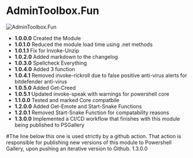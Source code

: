 # **AdminToolbox.Fun**

![AdminToolbox.Fun](https://github.com/TheTaylorLee/AdminToolbox/blob/master/Images/AdminToolbox.Fun.png)

* **1.0.0.0** Created the Module
* **1.0.1.0** Reduced the module load time using .net methods
* **1.0.1.1** Fix for Invoke-Unzip
* **1.0.2.0** Added markdown to the changelog
* **1.0.3.0** Spellcheck Everything
* **1.0.4.0** Added 3 function
* **1.0.4.1** Removed invoke-rickroll due to false positive anti-virus alerts for bitdefender anti-virus
* **1.0.5.0** Added Get-Creed
* **1.0.5.1** Updated invoke-speak with warnings for powershell core
* **1.1.0.0** Tested and marked Core compatbile
* **1.2.0.0** Added Get-Emote and Start-Snake Functions
* **1.2.0.1** Removed Start-Snake Function for compatability reasons
* **1.3.0.0**  Implemented a CI/CD workflow that finishes with this module being published to PSGallery

#The line below this one is used strictly by a github action. That action is responsible for publishing new versions of this module to Powershell Gallery, upon pushing an iterative version to Github.
1.3.0.0